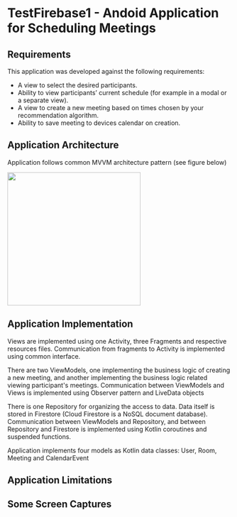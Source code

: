 # TestFirebase1 - Andoid Application for Scheduling Meetings

## Requirements

This application was developed against the following requirements:

* A view to select the desired participants.
* Ability to view participants’ current schedule (for example in a modal or a separate view).
* A view to create a new meeting based on times chosen by your recommendation algorithm.
* Ability to save meeting to devices calendar on creation.

## Application Architecture

Application follows common MVVM architecture pattern (see figure below)

<img src="https://user-images.githubusercontent.com/725242/159723966-207fd80e-fc57-4965-aa29-c4f1b382935f.png" width = "300">


## Application Implementation

Views are implemented using one Activity, three Fragments and respective resources files.
Communication from fragments to Activity is implemented using common interface.

There are two ViewModels, one implementing the business logic of creating a new meeting, 
and another implementing the business logic related viewing participant's meetings.
Communication between ViewModels and Views is implemented using Observer pattern and LiveData objects

There is one Repository for organizing the access to data. Data itself is stored in Firestore (Cloud Firestore is a NoSQL document database).
Communication between ViewModels and Repository, and between Repository and Firestore is implemented using Kotlin coroutines and suspended functions.

Application implements four models as Kotlin data classes: User, Room, Meeting and CalendarEvent




## Application Limitations



## Some Screen Captures


